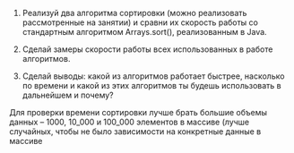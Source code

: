 1. Реализуй два алгоритма сортировки (можно реализовать рассмотренные на занятии) и сравни их скорость работы со стандартным алгоритмом Arrays.sort(), реализованным в Java.

2. Сделай замеры скорости работы всех использованных в работе алгоритмов.

3. Сделай выводы: какой из алгоритмов работает быстрее, насколько по времени и какой из этих алгоритмов ты будешь использовать в дальнейшем и почему?


Для проверки времени сортировки лучше брать большие объемы данных – 1000, 10_000 и 100_000 элементов в массиве (лучше случайных, чтобы не было зависимости на конкретные данные в массиве

